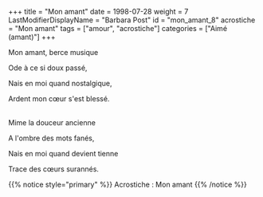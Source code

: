 +++
title = "Mon amant"
date = 1998-07-28
weight = 7
LastModifierDisplayName = "Barbara Post"
id = "mon_amant_8"
acrostiche = "Mon amant"
tags = ["amour", "acrostiche"]
categories = ["Aimé (amant)"]
+++

Mon amant, berce musique

Ode à ce si doux passé,

Nais en moi quand nostalgique,

Ardent mon cœur s'est blessé.

 \
Mime la douceur ancienne

A l'ombre des mots fanés,

Nais en moi quand devient tienne

Trace des cœurs surannés.

{{% notice style="primary" %}}
Acrostiche : Mon amant
{{% /notice %}}
